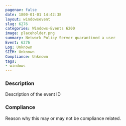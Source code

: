 ```yaml
---
pagenav: false
date: 1800-01-01 14:42:38
layout: windowsevent
slug: 6276
categories: Windows-Events 6200
image: placeholder.png
summary: Network Policy Server quarantined a user
Event: 6276
Log: Unknown
SIEM: Unknown
Compliance: Unknown
tags:
- windows
---
```


### Description

Description of the event ID

### Compliance

Reason why this may or may not be compliance related.
